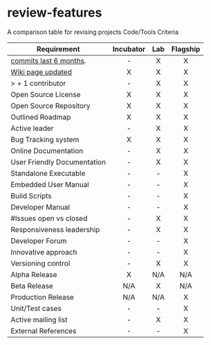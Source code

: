 # review-features
A comparison table for revising projects Code/Tools Criteria

| Requirement   |      Incubator     |          Lab       |       Flagship     |
|---------------|:------------------:|:------------------:|:------------------:|
| [commits last 6 months](Commits_6_months.md).|  - | X | X |
| [Wiki page updated](Wiki-page-updated.md) | X | X | X |
| > + 1 contributor | - | X | X |
| Open Source License | X | X | X |
| Open Source Repository  | X | X | X |
| Outlined Roadmap  | X | X | X |
| Active leader  | - | X | X |
| Bug Tracking system  | X | X | X |
| Online Documentation  | - | X | X |
| User Friendly Documentation  | - | X | X |
| Standalone Executable  | - | - | X |
| Embedded User Manual  | - | - | X |
| Build Scripts  | - | - | X |
| Developer Manual  | - | - | X |
| #Issues open vs closed  | - | X | X |
| Responsiveness leadership  | - | X | X |
| Developer Forum  | - | - | X |
| Innovative approach  | - | - | X |
| Versioning control  | - | X | X |
| Alpha Release  | X | N/A | N/A |
| Beta Release  | N/A | X | N/A |
| Production Release  | N/A | N/A | X |
| Unit/Test cases  | - | - | X |
| Active mailing list  | - | X | X |
| External References  | - | - | X |
